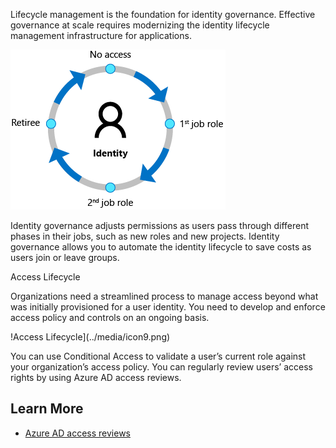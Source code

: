 Lifecycle management is the foundation for identity governance. Effective governance at scale requires modernizing the identity lifecycle management infrastructure for applications. 

 ![Identity Lifecycle](../media/icon8.png)

Identity governance adjusts permissions as users pass through different phases in their jobs, such as new roles and new projects. Identity governance allows you to automate the identity lifecycle to save costs as users join or leave groups.  

Access Lifecycle 

Organizations need a streamlined process to manage access beyond what was initially provisioned for a user identity. You need to develop and enforce access policy and controls on an ongoing basis. 

!Access Lifecycle](../media/icon9.png) 

You can use Conditional Access to validate a user’s current role against your organization’s access policy.  You can regularly review users’ access rights by using Azure AD access reviews. 

## Learn More 

- [Azure AD access reviews](https://docs.microsoft.com/azure/active-directory/governance/access-reviews-overview)
